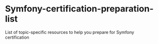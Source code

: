# Symfony-certification-preparation-list
List of topic-specific resources to help you prepare for Symfony certification
